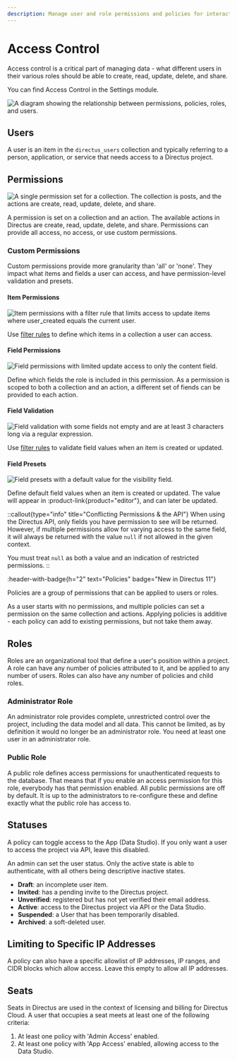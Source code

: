 ```yaml
---
description: Manage user and role permissions and policies for interacting with data in Directus.
---
```


# Access Control

Access control is a critical part of managing data - what different users in their various roles should be able to create, read, update, delete, and share.

You can find Access Control in the Settings module.

![A diagram showing the relationship between permissions, policies, roles, and users.](https://product-team.directus.app/assets/9c4b55ec-5402-4460-a091-f22406f524e1.jpg)

## Users

A user is an item in the `directus_users` collection and typically referring to a person, application, or service that needs access to a Directus project.

## Permissions

![A single permission set for a collection. The collection is posts, and the actions are create, read, update, delete, and share.](https://product-team.directus.app/assets/e19b7b11-bf9b-4588-bbcb-17671f6aafb0.png)

A permission is set on a collection and an action. The available actions in Directus are create, read, update, delete, and share. Permissions can provide all access, no access, or use custom permissions.

### Custom Permissions

Custom permissions provide more granularity than 'all' or 'none'. They impact what items and fields a user can access, and have permission-level validation and presets.

#### Item Permissions

![Item permissions with a filter rule that limits access to update items where user_created equals the current user.](https://product-team.directus.app/assets/ca52a0bc-65a4-4b9a-92cc-86a71c3d4de6.png)

Use [filter rules](/connect/filter-rules) to define which items in a collection a user can access.

#### Field Permissions

![Field permissions with limited update access to only the content field.](https://product-team.directus.app/assets/80ffe7d7-9a5e-4516-8768-a00c03d28613.png)

Define which fields the role is included in this permission. As a permission is scoped to both a collection and an action, a different set of fiends can be provided to each action.

#### Field Validation

![Field validation with some fields not empty and are at least 3 characters long via a regular expression.](https://product-team.directus.app/assets/3bf61316-edf3-4e87-848d-7f5225dd3ada.png)

Use [filter rules](/connect/filter-rules) to validate field values when an item is created or updated.

#### Field Presets

![Field presets with a default value for the visibility field.](https://product-team.directus.app/assets/44e001a8-e369-43a9-82e7-b75cb74d5bff.png)

Define default field values when an item is created or updated. The value will appear in :product-link{product="editor"}, and can later be updated.

::callout{type="info" title="Conflicting Permissions & the API"}
When using the Directus API, only fields you have permission to see will be returned. However, if multiple permissions allow for varying access to the same field, it will always be returned with the value `null` if not allowed in the given context.

You must treat `null` as both a value and an indication of restricted permissions.
::

:header-with-badge{h="2" text="Policies" badge="New in Directus 11"}

Policies are a group of permissions that can be applied to users or roles.

As a user starts with no permissions, and multiple policies can set a permission on the same collection and actions. Applying policies is additive - each policy can add to existing permissions, but not take them away.

## Roles

Roles are an organizational tool that define a user's position within a project. A role can have any number of policies attributed to it, and be applied to any number of users. Roles can also have any number of policies and child roles.

### Administrator Role

An administrator role provides complete, unrestricted control over the project, including the data model and all data. This cannot be limited, as by definition it would no longer be an administrator role. You need at least one user in an administrator role.

### Public Role

A public role defines access permissions for unauthenticated requests to the database. That means that if you enable an access permission for this role, everybody has that permission enabled. All public permissions are off by default. It is up to the administrators to re-configure these and define exactly what the public role has access to.

## Statuses

A policy can toggle access to the App (Data Studio). If you only want a user to access the project via API, leave this disabled.

An admin can set the user status. Only the active state is able to authenticate, with all others being descriptive inactive states.

- **Draft**: an incomplete user item.
- **Invited**: has a pending invite to the Directus project.
- **Unverified**: registered but has not yet verified their email address.
- **Active**: access to the Directus project via API or the Data Studio.
- **Suspended**: a User that has been temporarily disabled.
- **Archived**: a soft-deleted user.

## Limiting to Specific IP Addresses

A policy can also have a specific allowlist of IP addresses, IP ranges, and CIDR blocks which allow access. Leave this empty to allow all IP addresses.

## Seats

Seats in Directus are used in the context of licensing and billing for Directus Cloud. A user that occupies a seat meets at least one of the following criteria:

1. At least one policy with 'Admin Access' enabled.
2. At least one policy with 'App Access' enabled, allowing access to the Data Studio.

